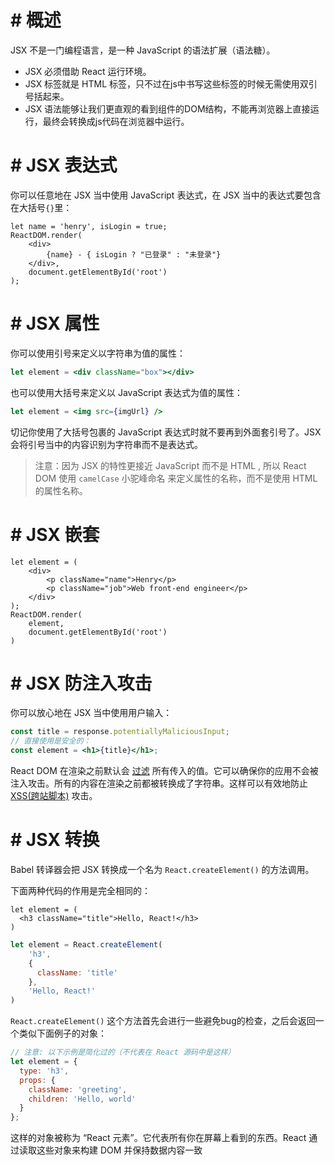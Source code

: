 # # 概述

JSX 不是一门编程语言，是一种 JavaScript 的语法扩展（语法糖）。

- JSX 必须借助 React 运行环境。
- JSX 标签就是 HTML 标签，只不过在js中书写这些标签的时候无需使用双引号括起来。
- JSX 语法能够让我们更直观的看到组件的DOM结构，不能再浏览器上直接运行，最终会转换成js代码在浏览器中运行。

# # JSX 表达式

你可以任意地在 JSX 当中使用 JavaScript 表达式，在 JSX 当中的表达式要包含在大括号`{}`里：

```react
let name = 'henry', isLogin = true;
ReactDOM.render(
    <div>
        {name} - { isLogin ? "已登录" : "未登录"}
    </div>,
    document.getElementById('root')
);
```

# # JSX 属性

你可以使用引号来定义以字符串为值的属性：

```jsx
let element = <div className="box"></div>
```

也可以使用大括号来定义以 JavaScript 表达式为值的属性：

```jsx
let element = <img src={imgUrl} />
```

切记你使用了大括号包裹的 JavaScript 表达式时就不要再到外面套引号了。JSX 会将引号当中的内容识别为字符串而不是表达式。

> 注意：因为 JSX 的特性更接近 JavaScript 而不是 HTML , 所以 React DOM 使用 `camelCase` 小驼峰命名 来定义属性的名称，而不是使用 HTML 的属性名称。

# # JSX 嵌套

```react
let element = (
    <div>
        <p className="name">Henry</p>
        <p className="job">Web front-end engineer</p>
    </div>
);
ReactDOM.render(
    element,
    document.getElementById('root')
)
```

# # JSX 防注入攻击

你可以放心地在 JSX 当中使用用户输入：

```jsx
const title = response.potentiallyMaliciousInput;
// 直接使用是安全的：
const element = <h1>{title}</h1>;
```

React DOM 在渲染之前默认会 [过滤](http://stackoverflow.com/questions/7381974/which-characters-need-to-be-escaped-on-html) 所有传入的值。它可以确保你的应用不会被注入攻击。所有的内容在渲染之前都被转换成了字符串。这样可以有效地防止 [XSS(跨站脚本)](https://en.wikipedia.org/wiki/Cross-site_scripting) 攻击。

# # JSX 转换

Babel 转译器会把 JSX 转换成一个名为 `React.createElement()` 的方法调用。

下面两种代码的作用是完全相同的：

```react
let element = (
  <h3 className="title">Hello, React!</h3>
)
```

```js
let element = React.createElement(
    'h3',
    {
      className: 'title'
    },
    'Hello, React!'
)
```

`React.createElement()` 这个方法首先会进行一些避免bug的检查，之后会返回一个类似下面例子的对象：

```js
// 注意: 以下示例是简化过的（不代表在 React 源码中是这样）
let element = {
  type: 'h3',
  props: {
    className: 'greeting',
    children: 'Hello, world'
  }
};
```

这样的对象被称为 “React 元素”。它代表所有你在屏幕上看到的东西。React 通过读取这些对象来构建 DOM 并保持数据内容一致













